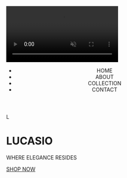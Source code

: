 <video autoplay muted loop playsinline class="background-video">
  <source src="PASTE_YOUR_VIDEO_LINK_HERE" type="video/mp4" />
</video>

<header>
  <nav>
    <ul class="nav-menu">
      <li>HOME</li>
      <li>ABOUT</li>
      <li>COLLECTION</li>
      <li>CONTACT</li>
    </ul>
  </nav>
</header>

<main class="hero">
  <div class="logo-circle">L</div>
  <h1 class="brand-name">LUCASIO</h1>
  <p class="tagline">WHERE ELEGANCE RESIDES</p>
  <a href="#" class="shop-button">SHOP NOW</a>
</main>
